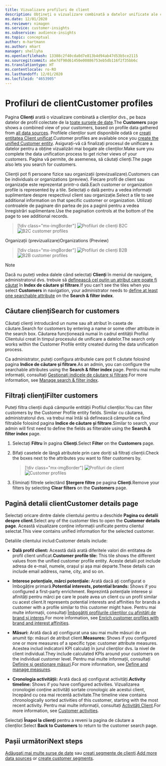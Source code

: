 ```yaml
---
title: Vizualizare profiluri de client
description: Obțineți o vizualizare combinată a datelor unificate ale clienților.
ms.date: 12/01/2020
ms.reviewer: nimagen
ms.service: customer-insights
ms.subservice: audience-insights
ms.topic: conceptual
author: m-hartmann
ms.author: mhart
manager: shellyha
ms.openlocfilehash: 13308c2f40cda0d7e813b4d94ab47d53b5ce2115
ms.sourcegitcommit: a6e7df90d61450e00886753eb5db116f2f35bb6c
ms.translationtype: HT
ms.contentlocale: ro-RO
ms.lasthandoff: 12/01/2020
ms.locfileid: "4653905"
---
```

# <a name="customer-profiles"></a><span data-ttu-id="3e242-103">Profiluri de client</span><span class="sxs-lookup"><span data-stu-id="3e242-103">Customer profiles</span></span>

<span data-ttu-id="3e242-104">Pagina **Clienți** arată o vizualizare combinată a clienților dvs., pe baza datelor de profil colectate de la [toate sursele de date](data-sources.md).</span><span class="sxs-lookup"><span data-stu-id="3e242-104">The **Customers** page shows a combined view of your customers, based on profile data gathered from [all data sources](data-sources.md).</span></span> <span data-ttu-id="3e242-105">Profilele clienților sunt disponibile odată ce [creați entitatea Client unificat](data-unification.md).</span><span class="sxs-lookup"><span data-stu-id="3e242-105">Customer profiles are available once you [create the unified Customer entity](data-unification.md).</span></span> <span data-ttu-id="3e242-106">Asigurați-vă că finalizați procesul de unificare a datelor pentru a obține vizualizări mai bogate ale clienților.</span><span class="sxs-lookup"><span data-stu-id="3e242-106">Make sure you complete the data unification process to get richer views of your customers.</span></span> <span data-ttu-id="3e242-107">Pagina vă permite, de asemenea, să căutați clienți.</span><span class="sxs-lookup"><span data-stu-id="3e242-107">The page also lets you search for customers.</span></span>

<span data-ttu-id="3e242-108">Clienții pot fi persoane fizice sau organizații (previzualizare).</span><span class="sxs-lookup"><span data-stu-id="3e242-108">Customers can be individuals or organizations (preview).</span></span> <span data-ttu-id="3e242-109">Fiecare profil de client sau organizație este reprezentat printr-o dală.</span><span class="sxs-lookup"><span data-stu-id="3e242-109">Each customer or organization profile is represented by a tile.</span></span> <span data-ttu-id="3e242-110">Selectați o dală pentru a vedea informații suplimentare despre respectivul client sau organizație.</span><span class="sxs-lookup"><span data-stu-id="3e242-110">Select a tile to see additional information on that specific customer or organization.</span></span> <span data-ttu-id="3e242-111">Utilizați controalele de paginare din partea de jos a paginii pentru a vedea înregistrări suplimentare.</span><span class="sxs-lookup"><span data-stu-id="3e242-111">Use the pagination controls at the bottom of the page to see additional records.</span></span>

> [!div class="mx-imgBorder"] 
> <span data-ttu-id="3e242-112">![Profiluri de clienți B2C](media/profiles-customers.png "Profiluri de clienți B2C")</span><span class="sxs-lookup"><span data-stu-id="3e242-112">![B2C customer profiles](media/profiles-customers.png "B2C customer profiles")</span></span>

<span data-ttu-id="3e242-113">Organizații (previzualizare)</span><span class="sxs-lookup"><span data-stu-id="3e242-113">Organizations (Preview)</span></span>
> [!div class="mx-imgBorder"] 
> <span data-ttu-id="3e242-114">![Profiluri de clienți B2B](media/profile-customers-b2b.png "Profiluri de clienți B2B")</span><span class="sxs-lookup"><span data-stu-id="3e242-114">![B2B customer profiles](media/profile-customers-b2b.png "B2B customer profiles")</span></span>

> [!NOTE]
> <span data-ttu-id="3e242-115">Dacă nu puteți vedea dalele când selectați **Clienți** în meniul de navigare, administratorul dvs. trebuie să [definească cel puțin un atribut care poate fi căutat](search-filter-index.md) în **Index de căutare și filtrare**.</span><span class="sxs-lookup"><span data-stu-id="3e242-115">If you can't see the tiles when you select **Customers** in navigation, your administrator needs to [define at least one searchable attribute](search-filter-index.md) on the **Search & filter index**.</span></span>

## <a name="search-for-customers"></a><span data-ttu-id="3e242-116">Căutare clienți</span><span class="sxs-lookup"><span data-stu-id="3e242-116">Search for customers</span></span>

<span data-ttu-id="3e242-117">Căutați clienți introducând un nume sau alt atribut în caseta de căutare.</span><span class="sxs-lookup"><span data-stu-id="3e242-117">Search for customers by entering a name or some other attribute in the search box.</span></span> <span data-ttu-id="3e242-118">Căutarea funcționează numai în cadrul entității Profilul Clientului creat în timpul procesului de unificare a datelor.</span><span class="sxs-lookup"><span data-stu-id="3e242-118">The search only works within the Customer Profile entity created during the data unification process.</span></span>

<span data-ttu-id="3e242-119">Ca administrator, puteți configura atributele care pot fi căutate folosind pagina **Indice de căutare și filtrare**.</span><span class="sxs-lookup"><span data-stu-id="3e242-119">As an admin, you can configure the searchable attributes using the **Search & filter index** page.</span></span> <span data-ttu-id="3e242-120">Pentru mai multe informații, consultați [Gestionați indicele de căutare și filtrare](search-filter-index.md).</span><span class="sxs-lookup"><span data-stu-id="3e242-120">For more information, see [Manage search & filter index](search-filter-index.md).</span></span>

## <a name="filter-customers"></a><span data-ttu-id="3e242-121">Filtrați clienți</span><span class="sxs-lookup"><span data-stu-id="3e242-121">Filter customers</span></span>

<span data-ttu-id="3e242-122">Puteți filtra clienții după câmpurile entității Profilul clienților.</span><span class="sxs-lookup"><span data-stu-id="3e242-122">You can filter customers by the Customer Profile entity fields.</span></span> <span data-ttu-id="3e242-123">Similar cu căutarea, administratorul dvs. va trebui mai întâi să definească câmpurile ca fiind filtrabile folosind pagina **Indice de căutare și filtrare**.</span><span class="sxs-lookup"><span data-stu-id="3e242-123">Similar to search, your admin will first need to define the fields as filterable using the **Search & filter index** page.</span></span>

1. <span data-ttu-id="3e242-124">Selectați **Filtru** în pagina **Clienți**.</span><span class="sxs-lookup"><span data-stu-id="3e242-124">Select **Filter** on the **Customers** page.</span></span>

2. <span data-ttu-id="3e242-125">Bifați casetele de lângă atributele prin care doriți să filtrați clienții.</span><span class="sxs-lookup"><span data-stu-id="3e242-125">Check the boxes next to the attributes you want to filter customers by.</span></span>

   > [!div class="mx-imgBorder"] 
   > <span data-ttu-id="3e242-126">![Profiluri de client](media/profiles-customers3.png "Profiluri de client")</span><span class="sxs-lookup"><span data-stu-id="3e242-126">![Customer profiles](media/profiles-customers3.png "Customer profiles")</span></span>

3. <span data-ttu-id="3e242-127">Eliminați filtrele selectând **Ștergere filtre** pe pagina **Clienți**.</span><span class="sxs-lookup"><span data-stu-id="3e242-127">Remove your filters by selecting **Clear filters** on the **Customers** page.</span></span>

##  <a name="customer-details-page"></a><span data-ttu-id="3e242-128">Pagină detalii client</span><span class="sxs-lookup"><span data-stu-id="3e242-128">Customer details page</span></span>

<span data-ttu-id="3e242-129">Selectați oricare dintre dalele clientului pentru a deschide **Pagina cu detalii despre client**.</span><span class="sxs-lookup"><span data-stu-id="3e242-129">Select any of the customer tiles to open the **Customer details page**.</span></span> <span data-ttu-id="3e242-130">Această vizualizare conține informații unificate pentru clientul selectat.</span><span class="sxs-lookup"><span data-stu-id="3e242-130">This view contains unified information for the selected customer.</span></span>

<span data-ttu-id="3e242-131">Detaliile clientului includ:</span><span class="sxs-lookup"><span data-stu-id="3e242-131">Customer details include:</span></span>

-   <span data-ttu-id="3e242-132">**Dală profil client:** Această dală arată diferitele valori din entitatea de profil client unificat.</span><span class="sxs-lookup"><span data-stu-id="3e242-132">**Customer profile tile:** This tile shows the different values from the unified customer profile entity.</span></span> <span data-ttu-id="3e242-133">Aceste detalii pot include adresa de e-mail, numele, orașul și așa mai departe.</span><span class="sxs-lookup"><span data-stu-id="3e242-133">These details can include email address, name, city, and so on.</span></span> 

-   <span data-ttu-id="3e242-134">**Interese potențiale, mărci potențiale:** Arată dacă ați configurat o îmbogățire primară.</span><span class="sxs-lookup"><span data-stu-id="3e242-134">**Potential interests, potential brands:** Shows if you configured a first-party enrichment.</span></span> <span data-ttu-id="3e242-135">Reprezintă potențiale interese și afinități pentru mărci pe care le poate avea un client cu un profil similar cu acest client.</span><span class="sxs-lookup"><span data-stu-id="3e242-135">It represents potential interests and affinities for brands a customer with a profile similar to this customer might have.</span></span> <span data-ttu-id="3e242-136">Pentru mai multe informații, consultați [Îmbogățiți profilurile clienților cu afinități de brand și interes](enrichment-microsoft-graph.md).</span><span class="sxs-lookup"><span data-stu-id="3e242-136">For more information, see [Enrich customer profiles with brand and interest affinities](enrichment-microsoft-graph.md).</span></span>

-   <span data-ttu-id="3e242-137">**Măsuri:** Arată dacă ați configurat una sau mai multe măsuri de un anumit tip: măsuri de atribut client.</span><span class="sxs-lookup"><span data-stu-id="3e242-137">**Measures:** Shows if you configured one or more measures of a specific type: customer attribute measures.</span></span> <span data-ttu-id="3e242-138">Acestea includ indicatorii KPI calculați în jurul clienților dvs. la nivel de client individual.</span><span class="sxs-lookup"><span data-stu-id="3e242-138">They include calculated KPIs around your customers on the individual customer level.</span></span> <span data-ttu-id="3e242-139">Pentru mai multe informații, consultați [Definire și gestionare măsuri](measures.md).</span><span class="sxs-lookup"><span data-stu-id="3e242-139">For more information, see [Define and manage measures](measures.md).</span></span>

-   <span data-ttu-id="3e242-140">**Cronologia activității:** Arată dacă ați configurat activități.</span><span class="sxs-lookup"><span data-stu-id="3e242-140">**Activity timeline:** Shows if you have configured activities.</span></span> <span data-ttu-id="3e242-141">Vizualizarea cronologiei conține activități sortate cronologic ale acestui client, începând cu cea mai recentă activitate.</span><span class="sxs-lookup"><span data-stu-id="3e242-141">The timeline view contains chronologically sorted activities of this customer, starting with the most recent activity.</span></span> <span data-ttu-id="3e242-142">Pentru mai multe informații, consultați [Activități Client](activities.md).</span><span class="sxs-lookup"><span data-stu-id="3e242-142">For more information, see [Customer activities](activities.md).</span></span>

<span data-ttu-id="3e242-143">Selectați **Înapoi la clienți** pentru a reveni la pagina de căutare a clienților.</span><span class="sxs-lookup"><span data-stu-id="3e242-143">Select **Back to Customers** to return to the customer search page.</span></span>

## <a name="next-steps"></a><span data-ttu-id="3e242-144">Pașii următori</span><span class="sxs-lookup"><span data-stu-id="3e242-144">Next steps</span></span>

<span data-ttu-id="3e242-145">[Adăugați mai multe surse de date](data-sources.md) sau [creați segmente de clienți](segments.md).</span><span class="sxs-lookup"><span data-stu-id="3e242-145">[Add more data sources](data-sources.md) or [create customer segments](segments.md).</span></span>

